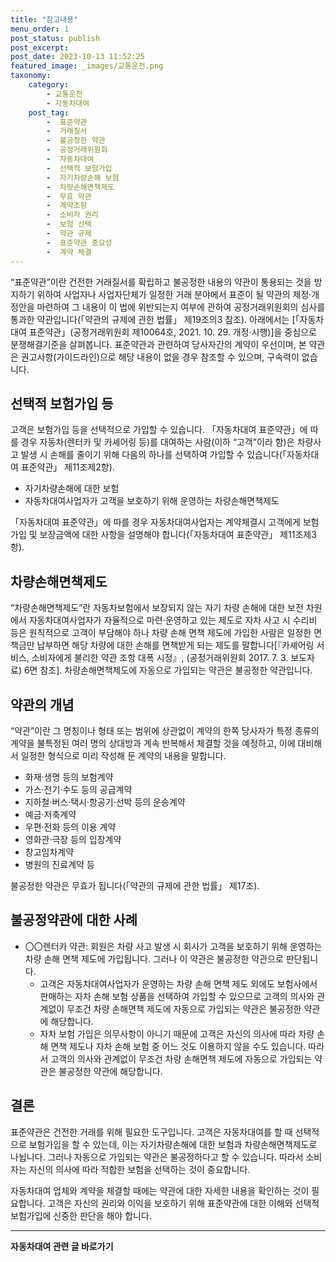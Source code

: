 ```yaml
---
title: "참고내용"
menu_order: 1
post_status: publish
post_excerpt: 
post_date: 2023-10-13 11:52:25
featured_image: _images/교통운전.png
taxonomy:
    category:
        - 교통운전
        - 자동차대여
    post_tag:
        -  표준약관
        -  거래질서
        -  불공정한 약관
        -  공정거래위원회
        -  자동차대여
        -  선택적 보험가입
        -  자기차량손해 보험
        -  차량손해면책제도
        -  무효 약관
        -  계약조항
        -  소비자 권리
        -  보험 선택
        -  약관 규제
        -  표준약관 중요성
        -  계약 체결
---
```



“표준약관”이란 건전한 거래질서를 확립하고 불공정한 내용의 약관이 통용되는 것을 방지하기 위하여 사업자나 사업자단체가 일정한 거래 분야에서 표준이 될 약관의 제정·개정안을 마련하여 그 내용이 이 법에 위반되는지 여부에 관하여 공정거래위원회의 심사를 통과한 약관입니다(「약관의 규제에 관한 법률」 제19조의3 참조).
아래에서는 [「자동차대여 표준약관」(공정거래위원회 제10064호, 2021. 10. 29. 개정·시행)]을 중심으로 분쟁해결기준을 살펴봅니다.
표준약관과 관련하여 당사자간의 계약이 우선이며, 본 약관은 권고사항(가이드라인)으로 해당 내용이 없을 경우 참조할 수 있으며, 구속력이 없습니다.

## 선택적 보험가입 등  
고객은 보험가입 등을 선택적으로 가입할 수 있습니다. 
「자동차대여 표준약관」에 따를 경우 자동차(렌터카 및 카셰어링 등)를 대여하는 사람(이하 “고객”이라 함)은 차량사고 발생 시 손해를 줄이기 위해 다음의 하나를 선택하여 가입할 수 있습니다(「자동차대여 표준약관」 제11조제2항).
- 자기차량손해에 대한 보험
- 자동차대여사업자가 고객을 보호하기 위해 운영하는 차량손해면책제도

「자동차대여 표준약관」에 따를 경우 자동차대여사업자는 계약체결시 고객에게 보험가입 및 보장금액에 대한 사항을 설명해야 합니다(「자동차대여 표준약관」 제11조제3항).

## 차량손해면책제도  
“차량손해면책제도”란 자동차보험에서 보장되지 않는 자기 차량 손해에 대한 보전 차원에서 자동차대여사업자가 자율적으로 마련·운영하고 있는 제도로 자차 사고 시 수리비 등은 원칙적으로 고객이 부담해야 하나 차량 손해 면책 제도에 가입한 사람은 일정한 면책금만 납부하면 해당 차량에 대한 손해를 면책받게 되는 제도를 말합니다[『카셰어링 서비스, 소비자에게 불리한 약관 조항 대폭 시정』, (공정거래위원회 2017. 7. 3. 보도자료) 6면 참조].
차량손해면책제도에 자동으로 가입되는 약관은 불공정한 약관입니다.

## 약관의 개념
“약관”이란 그 명칭이나 형태 또는 범위에 상관없이 계약의 한쪽 당사자가 특정 종류의 계약을 불특정된 여러 명의 상대방과 계속 반복해서 체결할 것을 예정하고, 이에 대비해서 일정한 형식으로 미리 작성해 둔 계약의 내용을 말합니다.
- 화재·생명 등의 보험계약
- 가스·전기·수도 등의 공급계약
- 지하철·버스·택시·항공기·선박 등의 운송계약
- 예금·저축계약
- 우편·전화 등의 이용 계약
- 영화관·극장 등의 입장계약
- 창고임차계약
- 병원의 진료계약 등

불공정한 약관은 무효가 됩니다(「약관의 규제에 관한 법률」 제17조).

## 불공정약관에 대한 사례
- 〇〇렌터카 약관: 회원은 차량 사고 발생 시 회사가 고객을 보호하기 위해 운영하는 차량 손해 면책 제도에 가입됩니다. 그러나 이 약관은 불공정한 약관으로 판단됩니다.
    - 고객은 자동차대여사업자가 운영하는 차량 손해 면책 제도 외에도 보험사에서 판매하는 자차 손해 보험 상품을 선택하여 가입할 수 있으므로 고객의 의사와 관계없이 무조건 차량 손해면책 제도에 자동으로 가입되는 약관은 불공정한 약관에 해당합니다.
    - 자차 보험 가입은 의무사항이 아니기 때문에 고객은 자신의 의사에 따라 차량 손해 면책 제도나 자차 손해 보험 중 어느 것도 이용하지 않을 수도 있습니다. 따라서 고객의 의사와 관계없이 무조건 차량 손해면책 제도에 자동으로 가입되는 약관은 불공정한 약관에 해당합니다.

## 결론
표준약관은 건전한 거래를 위해 필요한 도구입니다. 고객은 자동차대여를 할 때 선택적으로 보험가입을 할 수 있는데, 이는 자기차량손해에 대한 보험과 차량손해면책제도로 나뉩니다. 그러나 자동으로 가입되는 약관은 불공정하다고 할 수 있습니다. 따라서 소비자는 자신의 의사에 따라 적합한 보험을 선택하는 것이 중요합니다.

자동차대여 업체와 계약을 체결할 때에는 약관에 대한 자세한 내용을 확인하는 것이 필요합니다. 고객은 자신의 권리와 이익을 보호하기 위해 표준약관에 대한 이해와 선택적 보험가입에 신중한 판단을 해야 합니다.











<!-- wp:separator -->
<hr class="wp-block-separator has-alpha-channel-opacity"/>
<!-- /wp:separator -->

<!-- wp:group {"backgroundColor":"base","layout":{"type":"constrained"}} -->
<div class="wp-block-group has-base-background-color has-background"><!-- wp:paragraph {"align":"center","fontSize":"large"} -->
<p class="has-text-align-center has-large-font-size"><strong>자동차대여 관련 글 바로가기</strong></p>
<!-- /wp:paragraph -->


<!-- wp:latest-posts
{"categories":[{"id":1513,"count":19,"description":"","link":"https://uknowlaw.com/category/%ec%9e%90%eb%8f%99%ec%b0%a8%eb%8c%80%ec%97%ac/","name":"자동차대여","slug":"자동차대여","taxonomy":"category","parent":0,"meta":[],"_links":{"self":[{"href":"https://uknowlaw.com/wp-json/wp/v2/categories/1513"}],"collection":[{"href":"https://uknowlaw.com/wp-json/wp/v2/categories"}],"about":[{"href":"https://uknowlaw.com/wp-json/wp/v2/taxonomies/category"}],"wp:post_type":[{"href":"https://uknowlaw.com/wp-json/wp/v2/posts?categories=1513"}],"curies":[{"name":"wp","href":"https://api.w.org/{rel}","templated":true}]}}],"postsToShow":100,"excerptLength":28,"postLayout":"grid","columns":2,"featuredImageAlign":"left","featuredImageSizeSlug":"large","fontSize":"medium"} /--></div>
<!-- /wp:group -->